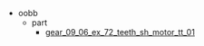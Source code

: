 * oobb
  * part
    * [gear_09_06_ex_72_teeth_sh_motor_tt_01](oobb/part/gear_09_06_ex_72_teeth_sh_motor_tt_01)
